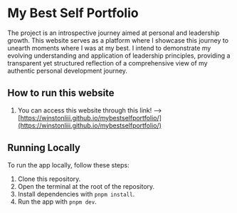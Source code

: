 # My Best Self Portfolio

The project is an introspective journey aimed at personal and leadership growth. This website serves as a platform where I showcase this journey to unearth moments where I was at my best. I intend to demonstrate my evolving understanding and application of leadership principles, providing a transparent yet structured reflection of a comprehensive view of my authentic personal development journey.


## How to run this website
1. You can access this website through this link! --> [https://winstonliii.github.io/mybestselfportfolio/](https://winstonliii.github.io/mybestselfportfolio/)


## Running Locally

To run the app locally, follow these steps:

1. Clone this repository.
2. Open the terminal at the root of the repository.
3. Install dependencies with `pnpm install`.
4. Run the app with `pnpm dev`.